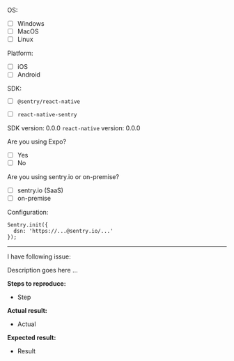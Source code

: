 OS:
- [ ]  Windows
- [ ]  MacOS
- [ ]  Linux

Platform:
- [ ]  iOS
- [ ]  Android

SDK:
- [ ]  `@sentry/react-native`
- [ ]  `react-native-sentry`


SDK version: 0.0.0
`react-native` version: 0.0.0

Are you using Expo?
- [ ]  Yes
- [ ]  No

Are you using sentry.io or on-premise?
- [ ]  sentry.io (SaaS)
- [ ]  on-premise
<!-- Please post a link to your issue so we can take a look -->

Configuration:

```
Sentry.init({
  dsn: 'https://...@sentry.io/...'
});
```

---
I have following issue:

Description goes here ...

**Steps to reproduce:**
- Step

**Actual result:**
- Actual

**Expected result:**
- Result
